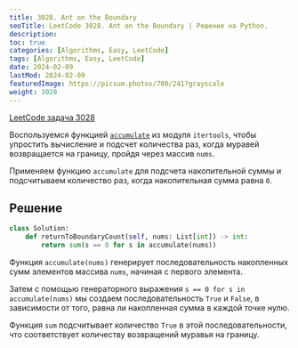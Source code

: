```yaml
---
title: 3028. Ant on the Boundary
seoTitle: LeetCode 3028. Ant on the Boundary | Решение на Python.
description: 
toc: true
categories: [Algorithms, Easy, LeetCode]
tags: [Algorithms, Easy, LeetCode]
date: 2024-02-09
lastMod: 2024-02-09
featuredImage: https://picsum.photos/700/241?grayscale
weight: 3028
---
```


[LeetCode задача 3028](https://leetcode.com/problems/ant-on-the-boundary/description/)

Воспользуемся функцией [`accumulate`](https://docs.python.org/3/library/itertools.html#itertools.accumulate) из модуля `itertools`, чтобы упростить вычисление и подсчет количества раз, когда муравей возвращается на границу, пройдя через массив `nums`.

Применяем функцию `accumulate` для подсчета накопительной суммы и подсчитываем количество раз, когда накопительная сумма равна `0`.

## Решение

```python
class Solution:
    def returnToBoundaryCount(self, nums: List[int]) -> int:
        return sum(s == 0 for s in accumulate(nums))
```

Функция `accumulate(nums)` генерирует последовательность накопленных сумм элементов массива `nums`, начиная с первого элемента.

Затем с помощью генераторного выражения `s == 0 for s in accumulate(nums)` мы создаем последовательность `True` и `False`, в зависимости от того, равна ли накопленная сумма в каждой точке нулю.

Функция `sum` подсчитывает количество `True` в этой последовательности, что соответствует количеству возвращений муравья на границу.
